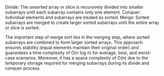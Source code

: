 Divide: The unsorted array or slice is recursively divided into smaller subarrays until each subarray contains only one element.
Conquer: Individual elements and subarrays are treated as sorted.
Merge: Sorted subarrays are merged to create larger sorted subarrays until the entire array or slice is sorted.

The important step of merge sort lies in the merging step, where sorted subarrays are combined to form larger sorted arrays. This approach ensures stability (equal elements maintain their original order) and guarantees a time complexity of O(n log n) for average, best, and worst-case scenarios. Moreover, it has a space complexity of O(n) due to the temporary storage required for merging subarrays during its divide and conquer process.


